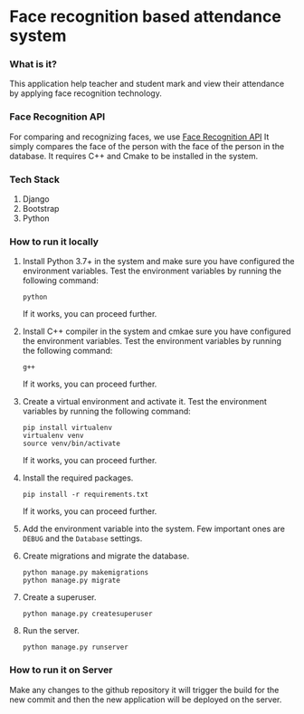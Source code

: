 # Face recognition based attendance system


### What is it?
This application help teacher and student mark and view their attendance by applying 
face recognition technology.


### Face Recognition API
For comparing and recognizing faces, we use [Face Recognition API](https://pypi.org/project/face-recognition/)
It simply compares the face of the person with the face of the person in the database.
It requires C++ and Cmake to be installed in the system.


### Tech Stack
1. Django
2. Bootstrap
3. Python


### How to run it locally
1. Install Python 3.7+ in the system and make sure you have configured the environment variables.
    Test the environment variables by running the following command:
    ```
   python
   ```
   If it works, you can proceed further.

2. Install C++ compiler in the system and cmkae sure you have configured the environment variables.
    Test the environment variables by running the following command:
    ```
   g++
   ```
   If it works, you can proceed further.

3. Create a virtual environment and activate it.
    Test the environment variables by running the following command:
    ```
   pip install virtualenv
   virtualenv venv
   source venv/bin/activate
   ```
   If it works, you can proceed further.

4. Install the required packages.
    ```
   pip install -r requirements.txt
   ```
   If it works, you can proceed further.

5. Add the environment variable into the system. Few important ones are `DEBUG`
    and the `Database` settings. 
   
6. Create migrations and migrate the database.
    ```
   python manage.py makemigrations
   python manage.py migrate
   ```
7. Create a superuser.
    ```
   python manage.py createsuperuser
   ```
8. Run the server.
    ```
   python manage.py runserver
   ```
   
### How to run it on Server
Make any changes to the github repository it will trigger the build for the new 
commit and then the new application will be deployed on the server.



